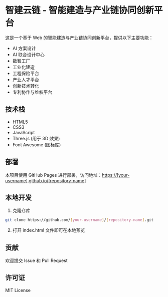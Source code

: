 # 智建云链 - 智能建造与产业链协同创新平台

这是一个基于 Web 的智能建造与产业链协同创新平台，提供以下主要功能：

- AI 方案设计
- AI 联合设计中心
- 数智工厂
- 工业化建造
- 工程保险平台
- 产业人才平台
- 创新技术转化
- 专利协作与维权平台

## 技术栈

- HTML5
- CSS3
- JavaScript
- Three.js (用于 3D 效果)
- Font Awesome (图标库)

## 部署

本项目使用 GitHub Pages 进行部署，访问地址：[https://[your-username].github.io/[repository-name]](https://[your-username].github.io/[repository-name])

## 本地开发

1. 克隆仓库
```bash
git clone https://github.com/[your-username]/[repository-name].git
```

2. 打开 index.html 文件即可在本地预览

## 贡献

欢迎提交 Issue 和 Pull Request

## 许可证

MIT License 